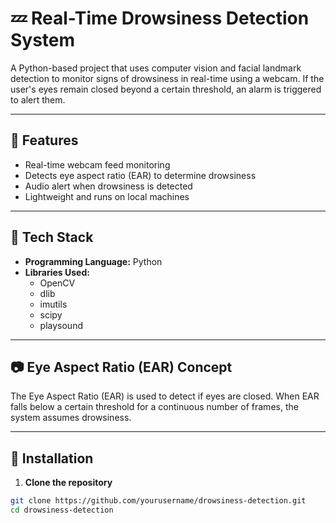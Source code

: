 # 💤 Real-Time Drowsiness Detection System

A Python-based project that uses computer vision and facial landmark detection to monitor signs of drowsiness in real-time using a webcam. If the user's eyes remain closed beyond a certain threshold, an alarm is triggered to alert them.

---

## 📌 Features

- Real-time webcam feed monitoring
- Detects eye aspect ratio (EAR) to determine drowsiness
- Audio alert when drowsiness is detected
- Lightweight and runs on local machines

---

## 🧰 Tech Stack

- **Programming Language:** Python
- **Libraries Used:** 
  - OpenCV
  - dlib
  - imutils
  - scipy
  - playsound

---

## 📷 Eye Aspect Ratio (EAR) Concept

The Eye Aspect Ratio (EAR) is used to detect if eyes are closed. When EAR falls below a certain threshold for a continuous number of frames, the system assumes drowsiness.

---

## 🚀 Installation

1. **Clone the repository**
```bash
git clone https://github.com/yourusername/drowsiness-detection.git
cd drowsiness-detection
